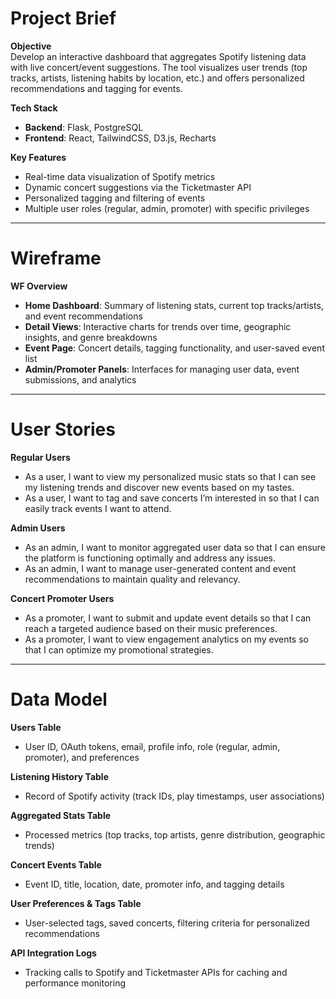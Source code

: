 # Project Brief

**Objective**  
Develop an interactive dashboard that aggregates Spotify listening data with live concert/event suggestions. The tool visualizes user trends (top tracks, artists, listening habits by location, etc.) and offers personalized recommendations and tagging for events.

**Tech Stack**  
- **Backend**: Flask, PostgreSQL  
- **Frontend**: React, TailwindCSS, D3.js, Recharts  

**Key Features**  
- Real-time data visualization of Spotify metrics  
- Dynamic concert suggestions via the Ticketmaster API  
- Personalized tagging and filtering of events  
- Multiple user roles (regular, admin, promoter) with specific privileges  

---

# Wireframe

**WF Overview**  
- **Home Dashboard**: Summary of listening stats, current top tracks/artists, and event recommendations  
- **Detail Views**: Interactive charts for trends over time, geographic insights, and genre breakdowns  
- **Event Page**: Concert details, tagging functionality, and user-saved event list  
- **Admin/Promoter Panels**: Interfaces for managing user data, event submissions, and analytics  

---

# User Stories

**Regular Users**  
- As a user, I want to view my personalized music stats so that I can see my listening trends and discover new events based on my tastes.  
- As a user, I want to tag and save concerts I’m interested in so that I can easily track events I want to attend.  

**Admin Users**  
- As an admin, I want to monitor aggregated user data so that I can ensure the platform is functioning optimally and address any issues.  
- As an admin, I want to manage user-generated content and event recommendations to maintain quality and relevancy.  

**Concert Promoter Users**  
- As a promoter, I want to submit and update event details so that I can reach a targeted audience based on their music preferences.  
- As a promoter, I want to view engagement analytics on my events so that I can optimize my promotional strategies.  

---

# Data Model

**Users Table**  
- User ID, OAuth tokens, email, profile info, role (regular, admin, promoter), and preferences  

**Listening History Table**  
- Record of Spotify activity (track IDs, play timestamps, user associations)  

**Aggregated Stats Table**  
- Processed metrics (top tracks, top artists, genre distribution, geographic trends)  

**Concert Events Table**  
- Event ID, title, location, date, promoter info, and tagging details  

**User Preferences & Tags Table**  
- User-selected tags, saved concerts, filtering criteria for personalized recommendations  

**API Integration Logs**  
- Tracking calls to Spotify and Ticketmaster APIs for caching and performance monitoring  
